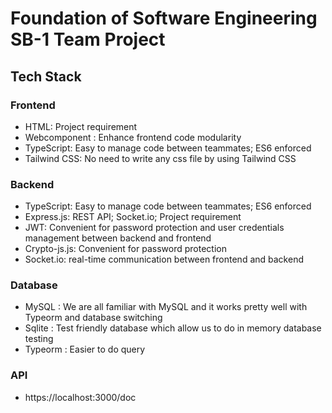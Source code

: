 # Foundation of Software Engineering SB-1 Team Project

## Tech Stack

### Frontend

- HTML: Project requirement
- Webcomponent : Enhance frontend code modularity
- TypeScript: Easy to manage code between teammates; ES6 enforced
- Tailwind CSS: No need to write any css file by using Tailwind CSS

### Backend

- TypeScript: Easy to manage code between teammates; ES6 enforced
- Express.js: REST API; Socket.io; Project requirement
- JWT: Convenient for password protection and user credentials management between backend and frontend
- Crypto-js.js: Convenient for password protection
- Socket.io: real-time communication between frontend and backend

### Database

- MySQL : We are all familiar with MySQL and it works pretty well with Typeorm and database switching
- Sqlite : Test friendly database which allow us to do in memory database testing
- Typeorm : Easier to do query

### API

- https://localhost:3000/doc
